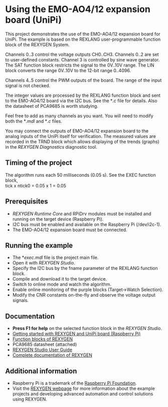 Using the EMO-AO4/12 expansion board (UniPi) 
============================================

This project demonstrates the use of the EMO-AO4/12 expansion board for UniPi.
The example is based on the REXLANG user-programmable function block of the REXYGEN System. 

Channels 0..3 control the voltage outputs CH0..CH3. Channels 0..2 are set to 
user-defined constants. Channel 3 is controlled by sine wave generator. The SAT 
function block restricts the signal to the 0V..10V range. The LIN block converts 
the range 0V..10V to the 12-bit range 0..4096.  

Channels 4..5 control the PWM outputs of the board. The range of the input 
signal is not checked.

The integer values are processed by the REXLANG function block and sent to the 
EMO-AO4/12 board via the I2C bus. See the **.c* file for details. Also the 
datasheet of PCA9685 is worth studying.

Feel free to add as many channels as you want. You will need to modify both the 
**.mdl* and **.c* files.

You may connect the outputs of EMO-AO4/12 expansion board to the analog inputs 
of the UniPi itself for verification. The measured values are recorded in the 
TRND block which allows displaying of the trends (graphs) in the *REXYGEN Diagnostics* 
diagnostic tool. 

## Timing of the project ##

The algorithm runs each 50 milliseconds (0.05 s). See the EXEC function block,  
tick x ntick0 = 0.05 x 1 = 0.05 

## Prerequisites ##
- *REXYGEN Runtime Core* and RPiDrv modules must be installed and running on the target device 
(Raspberry Pi).
- I2C bus must be enabled and available on the Raspberry Pi (/dev/i2c-1).
- The EMO-AO4/12 expansion board must be connected.

## Running the example ##
- The **exec.mdl* file is the project main file.
- Open it with *REXYGEN Studio*.
- Specify the I2C bus by the fname parameter of the REXLANG function block.
- Compile and download it to the target device.
- Switch to online mode and watch the algorithm.
- Enable online monitoring of the purple blocks (Target->Watch Selection).
- Modify the CNR constants on-the-fly and observe the voltage output signals.

## Documentation ##

- **Press F1 for help** on the selected function block in the *REXYGEN Studio*.
- [Getting started with REXYGEN and UniPi board (Raspberry Pi)](https://www.rexygen.com/doc/PDF/ENGLISH/RexygenGettingStarted_UniPi_ENG.pdf)
- [Function blocks of REXYGEN](https://www.rexygen.com/doc/PDF/ENGLISH/BRef_ENG.pdf)
- PCA9685 datasheet (attached)
- [REXYGEN Studio User Guide](https://www.rexygen.com/doc/PDF/ENGLISH/RexygenStudio_ENG.pdf)
- [Complete documentation of REXYGEN](http://www.rexygen.com/documentation-and-support)

## Additional information ##

- Raspberry Pi is a trademark of the [Raspberry Pi Foundation](http://www.raspberrypi.org).
- Visit the [REXYGEN webpage](http://www.rexygen.com) 
for more information about the example projects and developing advanced 
automation and control solutions using REXYGEN.


